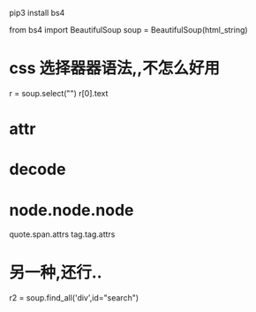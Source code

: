 pip3 install bs4

from bs4 import BeautifulSoup
soup = BeautifulSoup(html_string)

# css 选择器器语法,,不怎么好用
r = soup.select("")
r[0].text

# attr

# decode

# node.node.node
quote.span.attrs
tag.tag.attrs

# 另一种,还行.. 
r2 = soup.find_all('div',id="search")

